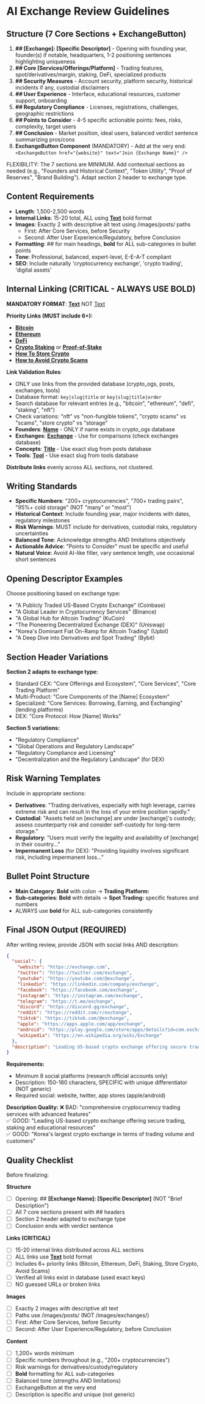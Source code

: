 # AI Exchange Review Guidelines

## Structure (7 Core Sections + ExchangeButton)

1. **## [Exchange]: [Specific Descriptor]** - Opening with founding year, founder(s) if notable, headquarters, 1-2 positioning sentences highlighting uniqueness
2. **## Core [Services/Offerings/Platform]** - Trading features, spot/derivatives/margin, staking, DeFi, specialized products
3. **## Security Measures** - Account security, platform security, historical incidents if any, custodial disclaimers
4. **## User Experience** - Interface, educational resources, customer support, onboarding
5. **## Regulatory Compliance** - Licenses, registrations, challenges, geographic restrictions
6. **## Points to Consider** - 4-5 specific actionable points: fees, risks, complexity, target users
7. **## Conclusion** - Market position, ideal users, balanced verdict sentence summarizing pros/cons
8. **ExchangeButton Component** (MANDATORY) - Add at the very end: `<ExchangeButton href="{website}" text="Join {Exchange Name}" />`

FLEXIBILITY: The 7 sections are MINIMUM. Add contextual sections as needed (e.g., "Founders and Historical Context", "Token Utility", "Proof of Reserves", "Brand Building"). Adapt section 2 header to exchange type.

## Content Requirements

- **Length**: 1,500-2,500 words
- **Internal Links**: 15-20 total, ALL using **[Text](/path)** bold format
- **Images**: Exactly 2 with descriptive alt text using /images/posts/ paths
  - First: After Core Services, before Security
  - Second: After User Experience/Regulatory, before Conclusion
- **Formatting**: ## for main headings, **bold** for ALL sub-categories in bullet points
- **Tone**: Professional, balanced, expert-level, E-E-A-T compliant
- **SEO**: Include naturally 'cryptocurrency exchange', 'crypto trading', 'digital assets'

## Internal Linking (CRITICAL - ALWAYS USE BOLD)

**MANDATORY FORMAT**: **[Text](/path)** NOT [Text](/path)

**Priority Links (MUST include 6+):**

- **[Bitcoin](/posts/what-is-bitcoin)**
- **[Ethereum](/posts/what-is-ethereum)**
- **[DeFi](/posts/what-is-defi)**
- **[Crypto Staking](/posts/crypto-staking)** or **[Proof-of-Stake](/posts/what-is-proof-of-stake)**
- **[How To Store Crypto](/posts/how-to-store-crypto)**
- **[How to Avoid Crypto Scams](/posts/how-to-avoid-crypto-scams)**

**Link Validation Rules**:

- ONLY use links from the provided database (crypto_ogs, posts, exchanges, tools)
- Database format: `key|slug|title` or `key|slug|title|order`
- Search database for relevant entries (e.g., "bitcoin", "ethereum", "defi", "staking", "nft")
- Check variations: "nft" vs "non-fungible tokens", "crypto scams" vs "scams", "store crypto" vs "storage"
- **Founders**: **[Name](/crypto-ogs/{slug})** - ONLY if name exists in crypto_ogs database
- **Exchanges**: **[Exchange](/exchanges/{slug})** - Use for comparisons (check exchanges database)
- **Concepts**: **[Title](/posts/{slug})** - Use exact slug from posts database
- **Tools**: **[Tool](/tools/{slug})** - Use exact slug from tools database

**Distribute links** evenly across ALL sections, not clustered.

## Writing Standards

- **Specific Numbers**: "200+ cryptocurrencies", "700+ trading pairs", "95%+ cold storage" (NOT "many" or "most")
- **Historical Context**: Include founding year, major incidents with dates, regulatory milestones
- **Risk Warnings**: MUST include for derivatives, custodial risks, regulatory uncertainties
- **Balanced Tone**: Acknowledge strengths AND limitations objectively
- **Actionable Advice**: "Points to Consider" must be specific and useful
- **Natural Voice**: Avoid AI-like filler, vary sentence length, use occasional short sentences

## Opening Descriptor Examples

Choose positioning based on exchange type:

- "A Publicly Traded US-Based Crypto Exchange" (Coinbase)
- "A Global Leader in Cryptocurrency Services" (Binance)
- "A Global Hub for Altcoin Trading" (KuCoin)
- "The Pioneering Decentralized Exchange (DEX)" (Uniswap)
- "Korea's Dominant Fiat On-Ramp for Altcoin Trading" (Upbit)
- "A Deep Dive into Derivatives and Spot Trading" (Bybit)

## Section Header Variations

**Section 2 adapts to exchange type:**

- Standard CEX: "Core Offerings and Ecosystem", "Core Services", "Core Trading Platform"
- Multi-Product: "Core Components of the [Name] Ecosystem"
- Specialized: "Core Services: Borrowing, Earning, and Exchanging" (lending platforms)
- DEX: "Core Protocol: How [Name] Works"

**Section 5 variations:**

- "Regulatory Compliance"
- "Global Operations and Regulatory Landscape"
- "Regulatory Compliance and Licensing"
- "Decentralization and the Regulatory Landscape" (for DEX)

## Risk Warning Templates

Include in appropriate sections:

- **Derivatives**: "Trading derivatives, especially with high leverage, carries extreme risk and can result in the loss of your entire position rapidly."
- **Custodial**: "Assets held on [exchange] are under [exchange]'s custody; assess counterparty risk and consider self-custody for long-term storage."
- **Regulatory**: "Users must verify the legality and availability of [exchange] in their country..."
- **Impermanent Loss** (for DEX): "Providing liquidity involves significant risk, including impermanent loss..."

## Bullet Point Structure

- **Main Category**: **Bold** with colon → **Trading Platform:**
- **Sub-categories**: **Bold** with details → **Spot Trading:** specific features and numbers
- ALWAYS use **bold** for ALL sub-categories consistently

## Final JSON Output (REQUIRED)

After writing review, provide JSON with social links AND description:

```json
{
  "social": {
    "website": "https://exchange.com",
    "twitter": "https://twitter.com/exchange",
    "youtube": "https://youtube.com/@exchange",
    "linkedin": "https://linkedin.com/company/exchange",
    "facebook": "https://facebook.com/exchange",
    "instagram": "https://instagram.com/exchange",
    "telegram": "https://t.me/exchange",
    "discord": "https://discord.gg/exchange",
    "reddit": "https://reddit.com/r/exchange",
    "tiktok": "https://tiktok.com/@exchange",
    "apple": "https://apps.apple.com/app/exchange",
    "android": "https://play.google.com/store/apps/details?id=com.exchange",
    "wikipedia": "https://en.wikipedia.org/wiki/Exchange"
  },
  "description": "Leading US-based crypto exchange offering secure trading, staking and educational resources"
}
```

**Requirements:**

- Minimum 8 social platforms (research official accounts only)
- Description: 150-160 characters, SPECIFIC with unique differentiator (NOT generic)
- Required social: website, twitter, app stores (apple/android)

**Description Quality:**
❌ BAD: "comprehensive cryptocurrency trading services with advanced features"  
✅ GOOD: "Leading US-based crypto exchange offering secure trading, staking and educational resources"  
✅ GOOD: "Korea's largest crypto exchange in terms of trading volume and customers"

## Quality Checklist

Before finalizing:

**Structure**

- [ ] Opening: ## **[Exchange Name]: [Specific Descriptor]** (NOT "Brief Description")
- [ ] All 7 core sections present with ## headers
- [ ] Section 2 header adapted to exchange type
- [ ] Conclusion ends with verdict sentence

**Links (CRITICAL)**

- [ ] 15-20 internal links distributed across ALL sections
- [ ] ALL links use **[Text](/path)** bold format
- [ ] Includes 6+ priority links (Bitcoin, Ethereum, DeFi, Staking, Store Crypto, Avoid Scams)
- [ ] Verified all links exist in database (used exact keys)
- [ ] NO guessed URLs or broken links

**Images**

- [ ] Exactly 2 images with descriptive alt text
- [ ] Paths use /images/posts/ (NOT /images/exchanges/)
- [ ] First: After Core Services, before Security
- [ ] Second: After User Experience/Regulatory, before Conclusion

**Content**

- [ ] 1,200+ words minimum
- [ ] Specific numbers throughout (e.g., "200+ cryptocurrencies")
- [ ] Risk warnings for derivatives/custody/regulatory
- [ ] **Bold** formatting for ALL sub-categories
- [ ] Balanced tone (strengths AND limitations)
- [ ] ExchangeButton at the very end
- [ ] Description is specific and unique (not generic)
